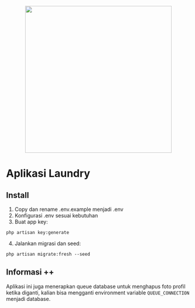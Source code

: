 <p align="center"><img src="https://laravel.com/img/logotype.min.svg" width="400"></p>

# Aplikasi Laundry 

## Install

1. Copy dan rename .env.example menjadi .env
2. Konfigurasi .env sesuai kebutuhan
3. Buat app key:

```
php artisan key:generate
```

4. Jalankan migrasi dan seed:

```
php artisan migrate:fresh --seed
```

## Informasi ++

Aplikasi ini juga menerapkan queue database untuk menghapus foto profil ketika diganti, kalian bisa mengganti environment variable `QUEUE_CONNECTION` menjadi database.

